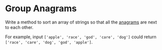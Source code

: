 # Group Anagrams

Write a method to sort an array of strings so that all the [anagrams](https://en.wikipedia.org/wiki/Anagram) are next to each other.

For example, input `['apple', 'race', 'god', 'care', 'dog']` could return `['race', 'care', 'dog', 'god', 'apple']`.
